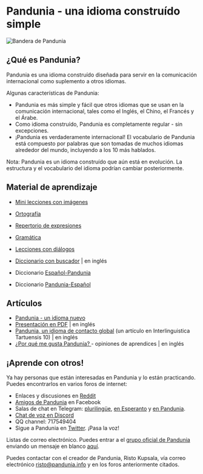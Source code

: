 Pandunia - una idioma construído simple
==================================

![](http://www.pandunia.info/bandera/bandera.png "Bandera de Pandunia")

## ¿Qué es Pandunia?

Pandunia es una idioma construído diseñada para servir en la comunicación internacional como suplemento a otros idiomas.

Algunas características de Pandunia:

- Pandunia es más simple y fácil que otros idiomas que se usan en la comunicación internacional, tales como el Inglés, el Chino, el Francés y el Árabe.
- Como idioma construído, Pandunia es completamente regular - sin excepciones.
- ¡Pandunia es verdaderamente internacional! El vocabulario de Pandunia está compuesto por palabras que son tomadas de muchos idiomas alrededor del mundo, incluyendo a los 10 más hablados.


Nota: Pandunia es un idioma construído que aún está en evolución. La estructura y el vocabulario del idioma podrían cambiar posteriormente.


## Material de aprendizaje

- [Mini lecciones con imágenes](http://www.pandunia.info/pandunia/mini_darse.html)
- [Ortografía](abc.md)
- [Repertorio de expresiones](fraze.md)
- [Gramática](kanun.md)
- [Lecciones con diálogos](darse.md)

- [Diccionario con buscador](tiddly.html) | en inglés
- Diccionario [Español-Pandunia](español-pandunia.md)
- Diccionario [Pandunia-Español](pandunia-español.md)

## Artículos

- [Pandunia - un idioma nuevo](dunia_pijin.md)
- [Presentación en PDF](Pandunia-presentation.pdf) | en inglés
- [Pandunia, un idioma de contacto global](http://www.pandunia.info/makala/Pandunia_in_Interlinguistica_Tartuensis_10.pdf) (un artículo en Interlinguistica Tartuensis 10) | en inglés
- [¿Por qué me gusta Pandunia? ](http://www.pandunia.info/makala/Why_do_I_like_Pandunia.pdf) - opiniones de aprendices | en inglés

## ¡Aprende con otros!

Ya hay personas que están interesadas en Pandunia y lo están practicando. Puedes encontrarlos en varios foros de internet: 

- Enlaces y discusiones en [Reddit](https://www.reddit.com/r/pandunia/)
- [Amigos de Pandunia](http://www.facebook.com/groups/pandunia) en Facebook
- Salas de chat en Telegram: [plurilingüe](https://t.me/joinchat/AAAAAEPVsifmS6xRLAlxVA), [en Esperanto](https://telegram.me/joinchat/APGe_EEjdrXFNPU02vKWSg) y [en Pandunia](https://t.me/joinchat/AAAAAENlKqzlMtGkrmf5rg).
- [Chat de voz en Discord](https://discord.gg/uk36mn8)
- QQ channel: 717549404
- Sigue a Pandunia en [Twitter](https://twitter.com/pandunia_). ¡Pasa la voz!


Listas de correo electrónico. Puedes entrar a el [grupo oficial de Pandunia](https://groups.yahoo.com/neo/groups/pandunia/info) enviando un mensaje en blanco [aquí](mailto:pandunia-subscribe@yahoogroups.com).


Puedes contactar con el creador de Pandunia, Risto Kupsala, vía correo electrónico [risto@pandunia.info](mailto:risto@pandunia.info) y en los foros anteriormente citados.

